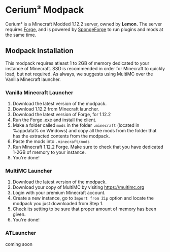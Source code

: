 # Cerium³ Modpack
Cerium³ is a Minecraft Modded 1.12.2 server, owned by **Lemon.** The server requires [Forge](https://files.minecraftforge.net/), and is powered by [SpongeForge](https://www.spongepowered.org/) to run plugins and mods at the same time.

## Modpack Installation
This modpack requires atleast 1 to 2GB of memory dedicated to your instance of Minecraft. SSD is recommended in order for Minecraft to quickly load, but not required. As always, we suggests using MultiMC over the Vanilla Minecraft launcher.

### Vanilla Minecraft Launcher
1) Download the latest version of the modpack. 
2) Download 1.12.2 from Minecraft launcher.
3) Download the latest version of Forge, for 1.12.2
4) Run the Forge .exe and install the client.
5) Make a folder called `mods` in the folder `.minecraft` (located in %appdata% on Windows) and copy all the mods from the folder that has the extracted contents from the modpack.
6) Paste the mods into `.minecraft/mods`
7) Run Minecraft 1.12.2 Forge. Make sure to check that you have dedicated 1-2GB of memory to your instance.
8) You're done!

### MultiMC Launcher
1) Download the latest version of the modpack.
2) Download your copy of MultiMC by visiting https://multimc.org
3) Login with your premium Minecraft account.
4) Create a new instance, go to `Import from Zip` option and locate the modpack you just downloaded from Step 1.
5) Check its setting to be sure that proper amount of memory has been given.
6) You're done!

### ATLauncher
coming soon
